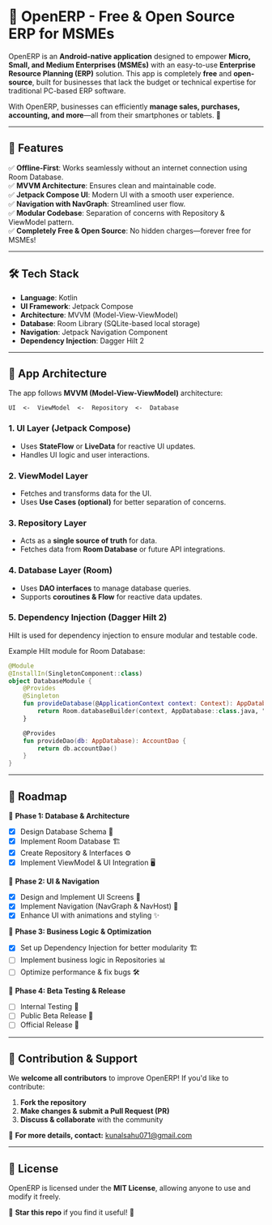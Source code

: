 # 📱 OpenERP - Free & Open Source ERP for MSMEs

OpenERP is an **Android-native application** designed to empower **Micro, Small, and Medium Enterprises (MSMEs)** with an easy-to-use **Enterprise Resource Planning (ERP)** solution. This app is completely **free** and **open-source**, built for businesses that lack the budget or technical expertise for traditional PC-based ERP software.

With OpenERP, businesses can efficiently **manage sales, purchases, accounting, and more**—all from their smartphones or tablets. 🚀

---

## 📌 Features
✅ **Offline-First**: Works seamlessly without an internet connection using Room Database.  
✅ **MVVM Architecture**: Ensures clean and maintainable code.  
✅ **Jetpack Compose UI**: Modern UI with a smooth user experience.  
✅ **Navigation with NavGraph**: Streamlined user flow.  
✅ **Modular Codebase**: Separation of concerns with Repository & ViewModel pattern.  
✅ **Completely Free & Open Source**: No hidden charges—forever free for MSMEs!  

---

## 🛠️ Tech Stack
- **Language**: Kotlin
- **UI Framework**: Jetpack Compose
- **Architecture**: MVVM (Model-View-ViewModel)
- **Database**: Room Library (SQLite-based local storage)
- **Navigation**: Jetpack Navigation Component
- **Dependency Injection**: Dagger Hilt 2

---

## 📂 App Architecture

The app follows **MVVM (Model-View-ViewModel)** architecture:
```
UI  <-  ViewModel  <-  Repository  <-  Database
```

### **1. UI Layer (Jetpack Compose)**
- Uses **StateFlow** or **LiveData** for reactive UI updates.
- Handles UI logic and user interactions.

### **2. ViewModel Layer**
- Fetches and transforms data for the UI.
- Uses **Use Cases (optional)** for better separation of concerns.

### **3. Repository Layer**
- Acts as a **single source of truth** for data.
- Fetches data from **Room Database** or future API integrations.

### **4. Database Layer (Room)**
- Uses **DAO interfaces** to manage database queries.
- Supports **coroutines & Flow** for reactive data updates.

### **5. Dependency Injection (Dagger Hilt 2)**
Hilt is used for dependency injection to ensure modular and testable code.

Example Hilt module for Room Database:
```kotlin
@Module
@InstallIn(SingletonComponent::class)
object DatabaseModule {
    @Provides
    @Singleton
    fun provideDatabase(@ApplicationContext context: Context): AppDatabase {
        return Room.databaseBuilder(context, AppDatabase::class.java, "openerp.db").build()
    }

    @Provides
    fun provideDao(db: AppDatabase): AccountDao {
        return db.accountDao()
    }
}
```

---

## 📅 Roadmap
🚀 **Phase 1: Database & Architecture**
- [x] Design Database Schema 📌
- [x] Implement Room Database 🏗️
- [x] Create Repository & Interfaces ⚙️
- [x] Implement ViewModel & UI Integration 🖥️

🚀 **Phase 2: UI & Navigation**
- [x] Design and Implement UI Screens 🎨
- [x] Implement Navigation (NavGraph & NavHost) 🔄
- [x] Enhance UI with animations and styling ✨

🚀 **Phase 3: Business Logic & Optimization**
- [x] Set up Dependency Injection for better modularity 🏗️
- [ ] Implement business logic in Repositories 📊
- [ ] Optimize performance & fix bugs 🛠️

🚀 **Phase 4: Beta Testing & Release**
- [ ] Internal Testing 🧪
- [ ] Public Beta Release 📱
- [ ] Official Release 🚀

---

## 🤝 Contribution & Support
We **welcome all contributors** to improve OpenERP! If you'd like to contribute:
1. **Fork the repository**
2. **Make changes & submit a Pull Request (PR)**
3. **Discuss & collaborate** with the community

📧 **For more details, contact:** [kunalsahu071@gmail.com](mailto:kunalsahu071@gmail.com)

---

## 📜 License
OpenERP is licensed under the **MIT License**, allowing anyone to use and modify it freely. 

🌟 **Star this repo** if you find it useful! 🚀




